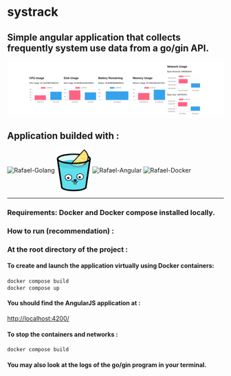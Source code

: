 # systrack

## Simple angular application that collects frequently system use data from a go/gin API.

![Systrack](angular-app.png)

## Application builded with : 
<img align="center" height="50" width="110" alt="Rafael-Golang" src="https://upload.wikimedia.org/wikipedia/commons/thumb/0/05/Go_Logo_Blue.svg/2560px-Go_Logo_Blue.svg.png" />
   <img align="center" height="100" width="80" alt="Rafael-Golang-gin" src="https://raw.githubusercontent.com/gin-gonic/logo/master/color.png" />
    <img align="center" height="90" width="90" alt="Rafael-Angular" src="https://upload.wikimedia.org/wikipedia/commons/thumb/c/cf/Angular_full_color_logo.svg/1200px-Angular_full_color_logo.svg.png" />
<img align="center" height="90" width="90" alt="Rafael-Docker" src="https://cdn.icon-icons.com/icons2/2699/PNG/512/docker_official_logo_icon_169250.png" />

<hr>

### Requirements: Docker and Docker compose installed locally.

### How to run (recommendation) : 
### At the root directory of the project :
#### To create and launch the application virtually using Docker containers:

```
docker compose build
docker compose up
```
#### You should find the AngularJS application at :
[http://localhost:4200/](http://localhost:4200/)

#### To stop the containers and networks :

```
docker compose build
```

#### You may also look at the logs of the go/gin program in your terminal. 




